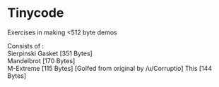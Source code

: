# Tinycode
Exercises in making <512 byte demos

Consists of :    
Sierpinski Gasket [351 Bytes]    
Mandelbrot [170 Bytes]    
M-Extreme [115 Bytes] [Golfed from original by /u/Corruptio]
This [144 Bytes]

